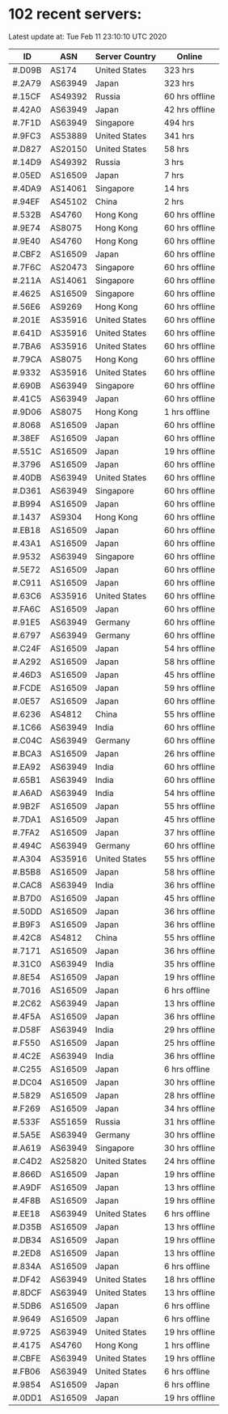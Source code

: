 # 102 recent servers:

Latest update at: Tue Feb 11 23:10:10 UTC 2020

| ID | ASN | Server Country | Online |
| -- | --- | -------------- | ------ |
| #.D09B | AS174 | United States | 323 hrs |
| #.2A79 | AS63949 | Japan | 323 hrs |
| #.15CF | AS49392 | Russia | 60 hrs offline |
| #.42A0 | AS63949 | Japan | 42 hrs offline |
| #.7F1D | AS63949 | Singapore | 494 hrs |
| #.9FC3 | AS53889 | United States | 341 hrs |
| #.D827 | AS20150 | United States | 58 hrs |
| #.14D9 | AS49392 | Russia | 3 hrs |
| #.05ED | AS16509 | Japan | 7 hrs |
| #.4DA9 | AS14061 | Singapore | 14 hrs |
| #.94EF | AS45102 | China | 2 hrs |
| #.532B | AS4760 | Hong Kong | 60 hrs offline |
| #.9E74 | AS8075 | Hong Kong | 60 hrs offline |
| #.9E40 | AS4760 | Hong Kong | 60 hrs offline |
| #.CBF2 | AS16509 | Japan | 60 hrs offline |
| #.7F6C | AS20473 | Singapore | 60 hrs offline |
| #.211A | AS14061 | Singapore | 60 hrs offline |
| #.4625 | AS16509 | Singapore | 60 hrs offline |
| #.56E6 | AS9269 | Hong Kong | 60 hrs offline |
| #.201E | AS35916 | United States | 60 hrs offline |
| #.641D | AS35916 | United States | 60 hrs offline |
| #.7BA6 | AS35916 | United States | 60 hrs offline |
| #.79CA | AS8075 | Hong Kong | 60 hrs offline |
| #.9332 | AS35916 | United States | 60 hrs offline |
| #.690B | AS63949 | Singapore | 60 hrs offline |
| #.41C5 | AS63949 | Japan | 60 hrs offline |
| #.9D06 | AS8075 | Hong Kong | 1 hrs offline |
| #.8068 | AS16509 | Japan | 60 hrs offline |
| #.38EF | AS16509 | Japan | 60 hrs offline |
| #.551C | AS16509 | Japan | 19 hrs offline |
| #.3796 | AS16509 | Japan | 60 hrs offline |
| #.40DB | AS63949 | United States | 60 hrs offline |
| #.D361 | AS63949 | Singapore | 60 hrs offline |
| #.B994 | AS16509 | Japan | 60 hrs offline |
| #.1437 | AS9304 | Hong Kong | 60 hrs offline |
| #.EB18 | AS16509 | Japan | 60 hrs offline |
| #.43A1 | AS16509 | Japan | 60 hrs offline |
| #.9532 | AS63949 | Singapore | 60 hrs offline |
| #.5E72 | AS16509 | Japan | 60 hrs offline |
| #.C911 | AS16509 | Japan | 60 hrs offline |
| #.63C6 | AS35916 | United States | 60 hrs offline |
| #.FA6C | AS16509 | Japan | 60 hrs offline |
| #.91E5 | AS63949 | Germany | 60 hrs offline |
| #.6797 | AS63949 | Germany | 60 hrs offline |
| #.C24F | AS16509 | Japan | 54 hrs offline |
| #.A292 | AS16509 | Japan | 58 hrs offline |
| #.46D3 | AS16509 | Japan | 45 hrs offline |
| #.FCDE | AS16509 | Japan | 59 hrs offline |
| #.0E57 | AS16509 | Japan | 60 hrs offline |
| #.6236 | AS4812 | China | 55 hrs offline |
| #.1C66 | AS63949 | India | 60 hrs offline |
| #.C04C | AS63949 | Germany | 60 hrs offline |
| #.BCA3 | AS16509 | Japan | 26 hrs offline |
| #.EA92 | AS63949 | India | 60 hrs offline |
| #.65B1 | AS63949 | India | 60 hrs offline |
| #.A6AD | AS63949 | India | 54 hrs offline |
| #.9B2F | AS16509 | Japan | 55 hrs offline |
| #.7DA1 | AS16509 | Japan | 45 hrs offline |
| #.7FA2 | AS16509 | Japan | 37 hrs offline |
| #.494C | AS63949 | Germany | 60 hrs offline |
| #.A304 | AS35916 | United States | 55 hrs offline |
| #.B5B8 | AS16509 | Japan | 58 hrs offline |
| #.CAC8 | AS63949 | India | 36 hrs offline |
| #.B7D0 | AS16509 | Japan | 45 hrs offline |
| #.50DD | AS16509 | Japan | 36 hrs offline |
| #.B9F3 | AS16509 | Japan | 36 hrs offline |
| #.42C8 | AS4812 | China | 55 hrs offline |
| #.7171 | AS16509 | Japan | 36 hrs offline |
| #.31C0 | AS63949 | India | 35 hrs offline |
| #.8E54 | AS16509 | Japan | 19 hrs offline |
| #.7016 | AS16509 | Japan | 6 hrs offline |
| #.2C62 | AS63949 | Japan | 13 hrs offline |
| #.4F5A | AS16509 | Japan | 36 hrs offline |
| #.D58F | AS63949 | India | 29 hrs offline |
| #.F550 | AS16509 | Japan | 25 hrs offline |
| #.4C2E | AS63949 | India | 36 hrs offline |
| #.C255 | AS16509 | Japan | 6 hrs offline |
| #.DC04 | AS16509 | Japan | 30 hrs offline |
| #.5829 | AS16509 | Japan | 28 hrs offline |
| #.F269 | AS16509 | Japan | 34 hrs offline |
| #.533F | AS51659 | Russia | 31 hrs offline |
| #.5A5E | AS63949 | Germany | 30 hrs offline |
| #.A619 | AS63949 | Singapore | 30 hrs offline |
| #.C4D2 | AS25820 | United States | 24 hrs offline |
| #.866D | AS16509 | Japan | 19 hrs offline |
| #.A9DF | AS16509 | Japan | 13 hrs offline |
| #.4F8B | AS16509 | Japan | 19 hrs offline |
| #.EE18 | AS63949 | United States | 6 hrs offline |
| #.D35B | AS16509 | Japan | 13 hrs offline |
| #.DB34 | AS16509 | Japan | 19 hrs offline |
| #.2ED8 | AS16509 | Japan | 13 hrs offline |
| #.834A | AS16509 | Japan | 6 hrs offline |
| #.DF42 | AS63949 | United States | 18 hrs offline |
| #.8DCF | AS63949 | United States | 13 hrs offline |
| #.5DB6 | AS16509 | Japan | 6 hrs offline |
| #.9649 | AS16509 | Japan | 6 hrs offline |
| #.9725 | AS63949 | United States | 19 hrs offline |
| #.4175 | AS4760 | Hong Kong | 1 hrs offline |
| #.CBFE | AS63949 | United States | 19 hrs offline |
| #.FB06 | AS63949 | United States | 6 hrs offline |
| #.9854 | AS16509 | Japan | 6 hrs offline |
| #.0DD1 | AS16509 | Japan | 19 hrs offline |

